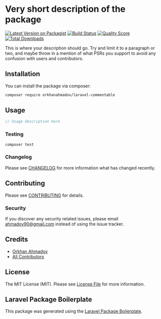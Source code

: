 # Very short description of the package

[![Latest Version on Packagist](https://img.shields.io/packagist/v/orkhanahmadov/laravel-commentable.svg?style=flat-square)](https://packagist.org/packages/orkhanahmadov/laravel-commentable)
[![Build Status](https://img.shields.io/travis/orkhanahmadov/laravel-commentable/master.svg?style=flat-square)](https://travis-ci.org/orkhanahmadov/laravel-commentable)
[![Quality Score](https://img.shields.io/scrutinizer/g/orkhanahmadov/laravel-commentable.svg?style=flat-square)](https://scrutinizer-ci.com/g/orkhanahmadov/laravel-commentable)
[![Total Downloads](https://img.shields.io/packagist/dt/orkhanahmadov/laravel-commentable.svg?style=flat-square)](https://packagist.org/packages/orkhanahmadov/laravel-commentable)

This is where your description should go. Try and limit it to a paragraph or two, and maybe throw in a mention of what PSRs you support to avoid any confusion with users and contributors.

## Installation

You can install the package via composer:

```bash
composer require orkhanahmadov/laravel-commentable
```

## Usage

``` php
// Usage description here
```

### Testing

``` bash
composer test
```

### Changelog

Please see [CHANGELOG](CHANGELOG.md) for more information what has changed recently.

## Contributing

Please see [CONTRIBUTING](CONTRIBUTING.md) for details.

### Security

If you discover any security related issues, please email ahmadov90@gmail.com instead of using the issue tracker.

## Credits

- [Orkhan Ahmadov](https://github.com/orkhanahmadov)
- [All Contributors](../../contributors)

## License

The MIT License (MIT). Please see [License File](LICENSE.md) for more information.

## Laravel Package Boilerplate

This package was generated using the [Laravel Package Boilerplate](https://laravelpackageboilerplate.com).